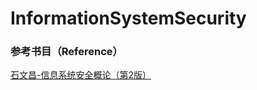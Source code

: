 # InformationSystemSecurity
### 参考书目（Reference）
[石文昌-信息系统安全概论（第2版）](https://github.com/QueueRear/BookList_of_ComputerScience/blob/main/信息系统安全概论（第2版）_石文昌.pdf)
